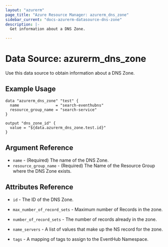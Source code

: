 ```yaml
---
layout: "azurerm"
page_title: "Azure Resource Manager: azurerm_dns_zone"
sidebar_current: "docs-azurerm-datasource-dns-zone"
description: |-
  Get information about a DNS Zone.

---
```


# Data Source: azurerm_dns_zone

Use this data source to obtain information about a DNS Zone.

## Example Usage

```hcl
data "azurerm_dns_zone" "test" {
  name                = "search-eventhubns"
  resource_group_name = "search-service"
}

output "dns_zone_id" {
  value = "${data.azurerm_dns_zone.test.id}"
}
```

## Argument Reference

* `name` - (Required) The name of the DNS Zone.
* `resource_group_name` - (Required) The Name of the Resource Group where the DNS Zone exists.

## Attributes Reference

* `id` - The ID of the DNS Zone.

* `max_number_of_record_sets` - Maximum number of Records in the zone.
* `number_of_record_sets` - The number of records already in the zone.
* `name_servers` - A list of values that make up the NS record for the zone.
* `tags` - A mapping of tags to assign to the EventHub Namespace.

